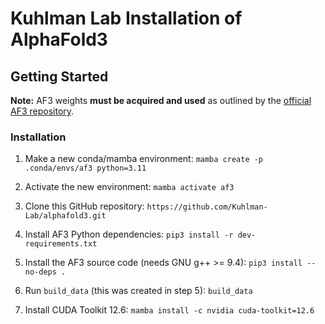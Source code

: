 # Kuhlman Lab Installation of AlphaFold3

## Getting Started
**Note:** AF3 weights **must be acquired and used** as outlined by the [official AF3 repository](https://github.com/google-deepmind/alphafold3).

### Installation
1. Make a new conda/mamba environment:
`mamba create -p .conda/envs/af3 python=3.11`

2. Activate the new environment:
`mamba activate af3`

3. Clone this GitHub repository:
`https://github.com/Kuhlman-Lab/alphafold3.git`

4. Install AF3 Python dependencies:
`pip3 install -r dev-requirements.txt`

5. Install the AF3 source code (needs GNU g++ >= 9.4):
`pip3 install --no-deps .`

6. Run `build_data` (this was created in step 5):
`build_data`

7. Install CUDA Toolkit 12.6:
`mamba install -c nvidia cuda-toolkit=12.6`

